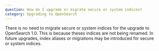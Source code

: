 ```yaml
---
question: How do I upgrade or migrate secure or system indices?
category: Upgrading to OpenSearch
---
```

There is no need to migrate secure or system indices for the upgrade to OpenSearch 1.0. This is because theses indices are not being renamed. In future upgrades, index aliases or migrations may be introduced for secure or system indices.
